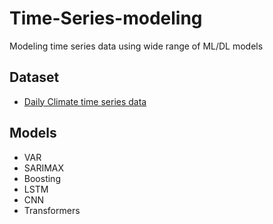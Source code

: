 # Time-Series-modeling
Modeling time series data using wide range of ML/DL models


## Dataset
* [Daily Climate time series data](https://www.kaggle.com/datasets/sumanthvrao/daily-climate-time-series-data)

## Models
* VAR
* SARIMAX
* Boosting
* LSTM
* CNN
* Transformers
